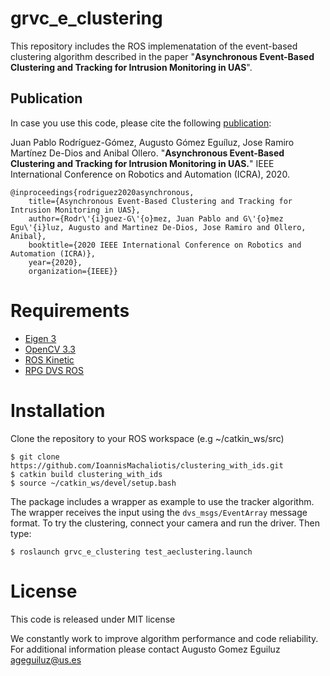 # grvc_e_clustering 
This repository includes the ROS implemenatation of the event-based clustering algorithm described in the paper "**Asynchronous Event-Based Clustering and Tracking for Intrusion Monitoring in UAS**".

## Publication
In case you use this code, please cite the following [publication](): 

Juan Pablo Rodríguez-Gómez, Augusto Gómez Eguíluz, Jose Ramiro Martínez De-Dios and Anibal Ollero. "**Asynchronous Event-Based Clustering and Tracking for Intrusion Monitoring in UAS.**" IEEE International Conference on Robotics and Automation (ICRA), 2020. 

    @inproceedings{rodriguez2020asynchronous,
        title={Asynchronous Event-Based Clustering and Tracking for Intrusion Monitoring in UAS},
        author={Rodr\'{i}guez-G\'{o}mez, Juan Pablo and G\'{o}mez Egu\'{i}luz, Augusto and Martinez De-Dios, Jose Ramiro and Ollero, Anibal},
        booktitle={2020 IEEE International Conference on Robotics and Automation (ICRA)},
        year={2020},
        organization={IEEE}}

# Requirements
* [Eigen 3](https://eigen.tuxfamily.org/dox/)
* [OpenCV 3.3](https://opencv.org/opencv-3-3/)
* [ROS Kinetic](http://wiki.ros.org/kinetic) 
* [RPG DVS ROS](https://github.com/uzh-rpg/rpg_dvs_ros) 


# Installation
Clone the repository to your ROS workspace (e.g ~/catkin_ws/src) 


    $ git clone https://github.com/IoannisMachaliotis/clustering_with_ids.git
    $ catkin build clustering_with_ids
    $ source ~/catkin_ws/devel/setup.bash

The package includes a wrapper as example to use the tracker algorithm. The wrapper receives the input using the `dvs_msgs/EventArray` message format. To try the clustering, connect your camera and run the driver. Then type:

    $ roslaunch grvc_e_clustering test_aeclustering.launch

# License
This code is released under MIT license

We constantly work to improve algorithm performance and code reliability. For additional information please contact Augusto Gomez Eguiluz <ageguiluz@us.es>
